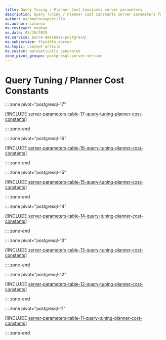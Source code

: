 ```yaml
---
title: Query Tuning / Planner Cost Constants server parameters
description: Query Tuning / Planner Cost Constants server parameters for Azure Database for PostgreSQL flexible server.
author: nachoalonsoportillo
ms.author: ialonso
ms.reviewer: maghan
ms.date: 05/19/2025
ms.service: azure-database-postgresql
ms.subservice: flexible-server
ms.topic: concept-article
ms.custom: automatically generated
zone_pivot_groups: postgresql-server-version
---
```

# Query Tuning / Planner Cost Constants


::: zone pivot="postgresql-17"

[!INCLUDE [server-parameters-table-17-query-tuning-planner-cost-constants](./includes/server-parameters-table-17-query-tuning-planner-cost-constants.md)]

::: zone-end


::: zone pivot="postgresql-16"

[!INCLUDE [server-parameters-table-16-query-tuning-planner-cost-constants](./includes/server-parameters-table-16-query-tuning-planner-cost-constants.md)]

::: zone-end


::: zone pivot="postgresql-15"

[!INCLUDE [server-parameters-table-15-query-tuning-planner-cost-constants](./includes/server-parameters-table-15-query-tuning-planner-cost-constants.md)]

::: zone-end


::: zone pivot="postgresql-14"

[!INCLUDE [server-parameters-table-14-query-tuning-planner-cost-constants](./includes/server-parameters-table-14-query-tuning-planner-cost-constants.md)]

::: zone-end


::: zone pivot="postgresql-13"

[!INCLUDE [server-parameters-table-13-query-tuning-planner-cost-constants](./includes/server-parameters-table-13-query-tuning-planner-cost-constants.md)]

::: zone-end


::: zone pivot="postgresql-12"

[!INCLUDE [server-parameters-table-12-query-tuning-planner-cost-constants](./includes/server-parameters-table-12-query-tuning-planner-cost-constants.md)]

::: zone-end


::: zone pivot="postgresql-11"

[!INCLUDE [server-parameters-table-11-query-tuning-planner-cost-constants](./includes/server-parameters-table-11-query-tuning-planner-cost-constants.md)]

::: zone-end


